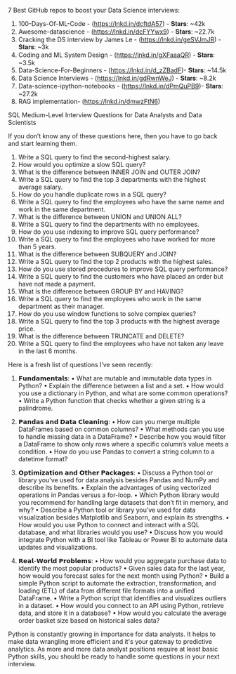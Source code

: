 7 Best GitHub repos to boost your Data Science interviews:


1. 100-Days-Of-ML-Code - (https://lnkd.in/dcftdA57) - 𝐒𝐭𝐚𝐫𝐬: ~42k
2. Awesome-datascience - (https://lnkd.in/dcFYYwx9) - 𝐒𝐭𝐚𝐫𝐬: ~22.7k
3. Cracking the DS interview by James Le - (https://lnkd.in/geSVJmJR) - 𝐒𝐭𝐚𝐫𝐬: ~3k
4. Coding and ML System Design - (https://lnkd.in/gXFaaaQR) - 𝐒𝐭𝐚𝐫𝐬: ~3.5k
5. Data-Science-For-Beginners - (https://lnkd.in/d_zZBadF)- 𝐒𝐭𝐚𝐫𝐬: ~14.5k
6. Data Science Interviews - (https://lnkd.in/gdRwnWeJ) - 𝐒𝐭𝐚𝐫𝐬: ~8.2k
7. Data-science-ipython-notebooks - (https://lnkd.in/dPmQuPB9)- 𝐒𝐭𝐚𝐫𝐬: ~27.2k
8. RAG implementation- (https://lnkd.in/dmwzFtN6)



SQL Medium-Level Interview Questions for Data Analysts and Data Scientists 

If you don’t know any of these questions here, then you have to go back and start learning them.

1. Write a SQL query to find the second-highest salary.
2. How would you optimize a slow SQL query?
3. What is the difference between INNER JOIN and OUTER JOIN?
4. Write a SQL query to find the top 3 departments with the highest average salary.
5. How do you handle duplicate rows in a SQL query?
6. Write a SQL query to find the employees who have the same name and work in the same department.
7. What is the difference between UNION and UNION ALL?
8. Write a SQL query to find the departments with no employees.
9. How do you use indexing to improve SQL query performance?
10. Write a SQL query to find the employees who have worked for more than 5 years.
11. What is the difference between SUBQUERY and JOIN?
12. Write a SQL query to find the top 2 products with the highest sales.
13. How do you use stored procedures to improve SQL query performance?
14. Write a SQL query to find the customers who have placed an order but have not made a payment.
15. What is the difference between GROUP BY and HAVING?
16. Write a SQL query to find the employees who work in the same department as their manager.
17. How do you use window functions to solve complex queries?
18. Write a SQL query to find the top 3 products with the highest average price.
19. What is the difference between TRUNCATE and DELETE?
20. Write a SQL query to find the employees who have not taken any leave in the last 6 months.


Here is a fresh list of questions I’ve seen recently:

1. 𝗙𝘂𝗻𝗱𝗮𝗺𝗲𝗻𝘁𝗮𝗹𝘀:
• What are mutable and immutable data types in Python?
• Explain the difference between a list and a set.
• How would you use a dictionary in Python, and what are some common operations?
• Write a Python function that checks whether a given string is a palindrome.

2. 𝗣𝗮𝗻𝗱𝗮𝘀 𝗮𝗻𝗱 𝗗𝗮𝘁𝗮 𝗖𝗹𝗲𝗮𝗻𝗶𝗻𝗴:
• How can you merge multiple DataFrames based on common columns?
• What methods can you use to handle missing data in a DataFrame?
• Describe how you would filter a DataFrame to show only rows where a specific column’s value meets a condition.
• How do you use Pandas to convert a string column to a datetime format?

3. 𝗢𝗽𝘁𝗶𝗺𝗶𝘇𝗮𝘁𝗶𝗼𝗻 𝗮𝗻𝗱 𝗢𝘁𝗵𝗲𝗿 𝗣𝗮𝗰𝗸𝗮𝗴𝗲𝘀:
• Discuss a Python tool or library you've used for data analysis besides Pandas and NumPy and describe its benefits.
• Explain the advantages of using vectorized operations in Pandas versus a for-loop.
• Which Python library would you recommend for handling large datasets that don’t fit in memory, and why?
• Describe a Python tool or library you’ve used for data visualization besides Matplotlib and Seaborn, and explain its strengths.
• How would you use Python to connect and interact with a SQL database, and what libraries would you use?
• Discuss how you would integrate Python with a BI tool like Tableau or Power BI to automate data updates and visualizations.

4. 𝗥𝗲𝗮𝗹-𝗪𝗼𝗿𝗹𝗱 𝗣𝗿𝗼𝗯𝗹𝗲𝗺𝘀:
• How would you aggregate purchase data to identify the most popular products?
• Given sales data for the last year, how would you forecast sales for the next month using Python?
• Build a simple Python script to automate the extraction, transformation, and loading (ETL) of data from different file formats into a unified DataFrame.
• Write a Python script that identifies and visualizes outliers in a dataset.
• How would you connect to an API using Python, retrieve data, and store it in a database?
• How would you calculate the average order basket size based on historical sales data?

Python is constantly growing in importance for data analysts. It helps to make data wrangling more efficient and it's your gateway to predictive analytics. As more and more data analyst positions require at least basic Python skills, you should be ready to handle some questions in your next interview.
